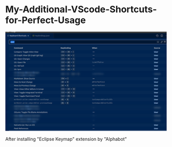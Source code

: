 # My-Additional-VScode-Shortcuts-for-Perfect-Usage
![image](MyVScodeShortCutsOnTopOfEclipseKeymap.png)

After installing "Eclipse Keymap" extension by "Alphabot"
